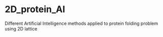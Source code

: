 # 2D_protein_AI
Different Artificial Intelligence methods applied to protein folding problem using 2D lattice
